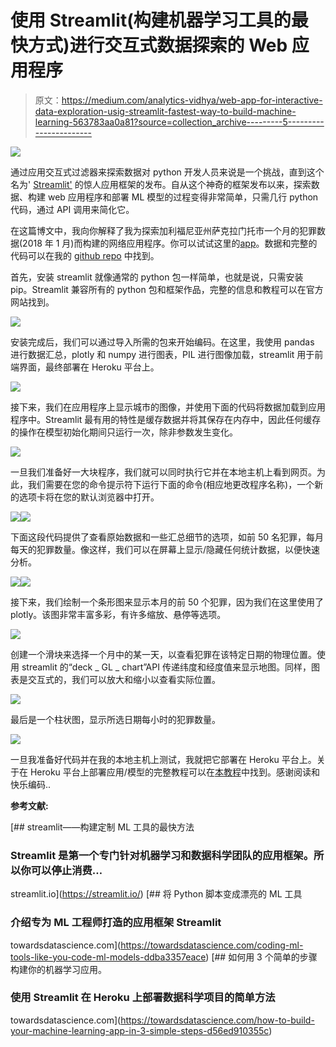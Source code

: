 # 使用 Streamlit(构建机器学习工具的最快方式)进行交互式数据探索的 Web 应用程序

> 原文：<https://medium.com/analytics-vidhya/web-app-for-interactive-data-exploration-usig-streamlit-fastest-way-to-build-machine-learning-563783aa0a81?source=collection_archive---------5----------------------->

![](img/92aca794ab114e19fd25cf57acd23310.png)

通过应用交互式过滤器来探索数据对 python 开发人员来说是一个挑战，直到这个名为' [Streamlit'](https://streamlit.io/) 的惊人应用框架的发布。自从这个神奇的框架发布以来，探索数据、构建 web 应用程序和部署 ML 模型的过程变得非常简单，只需几行 python 代码，通过 API 调用来简化它。

在这篇博文中，我向你解释了我为探索加利福尼亚州萨克拉门托市一个月的犯罪数据(2018 年 1 月)而构建的网络应用程序。你可以试试这里的[app](https://sanjay-california-crime.herokuapp.com/)。数据和完整的代码可以在我的 [github repo](https://github.com/Msanjayds/Streamlit_Applications) 中找到。

首先，安装 streamlit 就像通常的 python 包一样简单，也就是说，只需安装 pip。Streamlit 兼容所有的 python 包和框架作品，完整的信息和教程可以在官方网站找到。

![](img/5ceba749ca77484092c45f7d826a7d09.png)

安装完成后，我们可以通过导入所需的包来开始编码。在这里，我使用 pandas 进行数据汇总，plotly 和 numpy 进行图表，PIL 进行图像加载，streamlit 用于前端界面，最终部署在 Heroku 平台上。

![](img/b3122bfecb7242ddc238114fb394308a.png)

接下来，我们在应用程序上显示城市的图像，并使用下面的代码将数据加载到应用程序中。Streamlit 最有用的特性是缓存数据并将其保存在内存中，因此任何缓存的操作在模型初始化期间只运行一次，除非参数发生变化。

![](img/1e2894421698462091e54961dedfd334.png)

一旦我们准备好一大块程序，我们就可以同时执行它并在本地主机上看到网页。为此，我们需要在您的命令提示符下运行下面的命令(相应地更改程序名称)，一个新的选项卡将在您的默认浏览器中打开。

![](img/b3859bb0aba002a8fb0bde0952d05e18.png)![](img/f7c123b3b1c09540cdef4eb5fa07c270.png)

下面这段代码提供了查看原始数据和一些汇总细节的选项，如前 50 名犯罪，每月每天的犯罪数量。像这样，我们可以在屏幕上显示/隐藏任何统计数据，以便快速分析。

![](img/5cb6dba96ee5d43de43c7c34be9c61ea.png)![](img/d833233058c083834aac3e2c2293a059.png)

接下来，我们绘制一个条形图来显示本月的前 50 个犯罪，因为我们在这里使用了 plotly。该图非常丰富多彩，有许多缩放、悬停等选项。

![](img/0b3edbed26d6f66a17e0f9ae1be9b174.png)

创建一个滑块来选择一个月中的某一天，以查看犯罪在该特定日期的物理位置。使用 streamlit 的“deck _ GL _ chart”API 传递纬度和经度值来显示地图。同样，图表是交互式的，我们可以放大和缩小以查看实际位置。

![](img/dba237db155f59a95466d2d8904cb34e.png)

最后是一个柱状图，显示所选日期每小时的犯罪数量。

![](img/95613d3048ecbc8c9abde5656d5121a1.png)

一旦我准备好代码并在我的本地主机上测试，我就把它部署在 Heroku 平台上。关于在 Heroku 平台上部署应用/模型的完整教程可以在[本教程](https://towardsdatascience.com/how-to-build-your-machine-learning-app-in-3-simple-steps-d56ed910355c)中找到。感谢阅读和快乐编码..

**参考文献:**

[](https://streamlit.io/) [## streamlit——构建定制 ML 工具的最快方法

### Streamlit 是第一个专门针对机器学习和数据科学团队的应用框架。所以你可以停止消费…

streamlit.io](https://streamlit.io/) [](https://towardsdatascience.com/coding-ml-tools-like-you-code-ml-models-ddba3357eace) [## 将 Python 脚本变成漂亮的 ML 工具

### 介绍专为 ML 工程师打造的应用框架 Streamlit

towardsdatascience.com](https://towardsdatascience.com/coding-ml-tools-like-you-code-ml-models-ddba3357eace) [](https://towardsdatascience.com/how-to-build-your-machine-learning-app-in-3-simple-steps-d56ed910355c) [## 如何用 3 个简单的步骤构建你的机器学习应用。

### 使用 Streamlit 在 Heroku 上部署数据科学项目的简单方法

towardsdatascience.com](https://towardsdatascience.com/how-to-build-your-machine-learning-app-in-3-simple-steps-d56ed910355c)